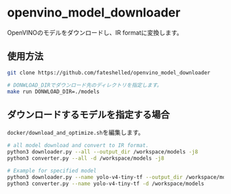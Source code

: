 # openvino_model_downloader

OpenVINOのモデルをダウンロードし、IR formatに変換します。

## 使用方法
```bash
git clone https://github.com/fateshelled/openvino_model_downloader

# DONWLOAD_DIRでダウンロード先のディレクトリを指定します。
make run DONWLOAD_DIR=./models
```

## ダウンロードするモデルを指定する場合
`docker/download_and_optimize.sh`を編集します。

```bash
# all model download and convert to IR format.
python3 downloader.py --all --output_dir /workspace/models -j8
python3 converter.py --all -d /workspace/models -j8

# Example for specified model
python3 downloader.py --name yolo-v4-tiny-tf --output_dir /workspace/models
python3 converter.py --name yolo-v4-tiny-tf -d /workspace/models
```
